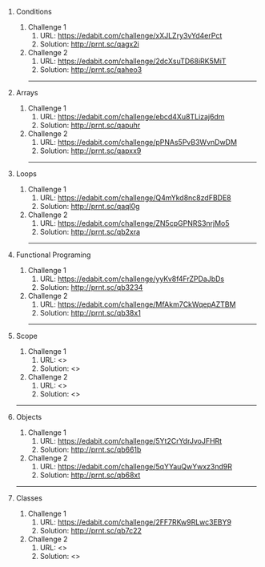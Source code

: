 1. Conditions
    1. Challenge 1
        1. URL: <https://edabit.com/challenge/xXJLZry3vYd4erPct>
        2. Solution: <http://prnt.sc/qagx2i>
    2. Challenge 2
        1. URL: <https://edabit.com/challenge/2dcXsuTD68iRK5MiT>
        2. Solution: <http://prnt.sc/qaheo3>
        ***
 2. Arrays
    1. Challenge 1
        1. URL: <https://edabit.com/challenge/ebcd4Xu8TLizaj6dm> 
        2. Solution: <http://prnt.sc/qapuhr> 
    2. Challenge 2
        1. URL: <https://edabit.com/challenge/pPNAs5PvB3WvnDwDM>
        2. Solution: <http://prnt.sc/qapxx9>
         ***

  3. Loops
     1. Challenge 1
        1. URL: <https://edabit.com/challenge/Q4mYkd8nc8zdFBDE8> 
        2. Solution: <http://prnt.sc/qaql0g> 
     2. Challenge 2
        1. URL: <https://edabit.com/challenge/ZN5cpGPNRS3nrjMo5>
        2. Solution: <http://prnt.sc/qb2xra>
         ***

  4. Functional Programing
     1. Challenge 1
        1. URL: <https://edabit.com/challenge/yyKv8f4FrZPDaJbDs> 
        2. Solution: <http://prnt.sc/qb3234> 
     2. Challenge 2
        1. URL: <https://edabit.com/challenge/MfAkm7CkWqepAZTBM>
        2. Solution: <http://prnt.sc/qb38x1>
        ***

  5. Scope
     1. Challenge 1
        1. URL: <> 
        2. Solution: <> 
     2. Challenge 2
        1. URL: <>
        2. Solution: <> 
       ***

  6. Objects
     1. Challenge 1
        1. URL: <https://edabit.com/challenge/5Yt2CrYdrJvoJFHRt> 
        2. Solution: <http://prnt.sc/qb661b> 
     2. Challenge 2
        1. URL: <https://edabit.com/challenge/5qYYauQwYwxz3nd9R>
        2. Solution: <http://prnt.sc/qb68xt>
      ***

  7. Classes
     1. Challenge 1
        1. URL: <https://edabit.com/challenge/2FF7RKw9RLwc3EBY9> 
        2. Solution: <http://prnt.sc/qb7c22> 
     2. Challenge 2
        1. URL: <>
        2. Solution: <>      

